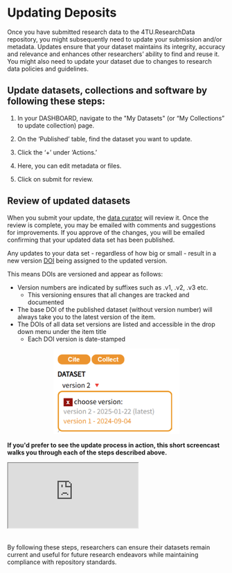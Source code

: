# Updating Deposits

Once you have submitted research data to the 4TU.ResearchData repository, you might subsequently need to update your submission and/or metadata. Updates ensure that your dataset maintains its integrity, accuracy and relevance and enhances other researchers’ ability to find and reuse it. You might also need to update your dataset due to changes to research data policies and guidelines. 

## Update datasets, collections and software by following these steps:

1. In your DASHBOARD, navigate to the "My Datasets" (or “My Collections” to update collection) page.

2. On the ‘Published’ table, find the dataset you want to update.

3. Click the ‘+’ under ‘Actions.’

4. Here, you can edit metadata or files.

5. Click on submit for review.

## Review of updated datasets

When you submit your update, the [data curator](/submission_workflow/data_curation) will review it. Once the review is complete, you may be emailed with comments and suggestions for improvements. If you approve of the changes, you will be emailed confirming that your updated data set has been published.

Any updates to your data set - regardless of how big or small - result in a new version [DOI](/citing_data/dois_and_persistent_identifiers) being assigned to the updated version. 

This means DOIs are versioned and appear as follows: 
- Version numbers are indicated by suffixes such as .v1, .v2, .v3 etc. 
    - This versioning ensures that all changes are tracked and documented
- The base DOI of the published dataset (without version number) will always take you to the latest version of the item. 
- The DOIs of all data set versions are listed and accessible in the drop down menu under the item title 
    - Each DOI version is date-stamped

<center>

![alt text](image-1.png)

</center>

**If you'd prefer to see the update process in action, this short screencast walks you through each of the steps described above.**

<div class="responsive-iframe-container">
    <iframe src="https://www.youtube.com/embed/-r8CYs5ggUo?si=_xFGmPmoaC4ZLiHj" allowfullscreen="allowfullscreen" allow="autoplay *; geolocation *; microphone *; camera *; midi *; encrypted-media *"></iframe>
</div>

<br>

By following these steps, researchers can ensure their datasets remain current and useful for future research endeavors while maintaining compliance with repository standards.
